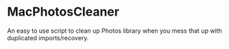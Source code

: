 # MacPhotosCleaner
An easy to use script to clean up Photos library when you mess that up with duplicated imports/recovery.
